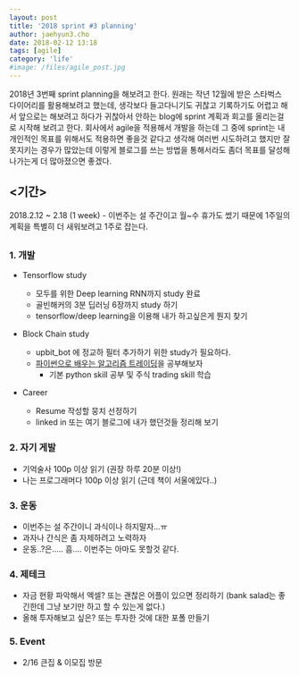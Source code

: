 ```yaml
---
layout: post
title: '2018 sprint #3 planning'
author: jaehyun3.cho
date: 2018-02-12 13:18
tags: [agile]
category: 'life'
#image: /files/agile_post.jpg
---
```


2018년 3번째 sprint planning을 해보려고 한다. 원래는 작년 12월에 받은 스타벅스 다이어리를 활용해보려고 했는데, 생각보다 들고다니기도 귀찮고 기록하기도 어렵고 해서 앞으로는 해보려고 하다가 귀찮아서 안하는 blog에 sprint 계획과 회고를 올리는걸로 시작해 보려고 한다. 회사에서 agile을 적용해서 개발을 하는데 그 중에 sprint는 내 개인적인 목표를 위해서도 적용하면 좋을것 같다고 생각해 여러번 시도하려고 했지만 잘 못지키는 경우가 많았는데 이렇게 블로그를 쓰는 방법을 통해서라도 좀더 목표를 달성해 나가는게 더 많아졌으면 좋겠다.

## <기간>
2018.2.12 ~ 2.18 (1 week) - 이번주는 설 주간이고 월~수 휴가도 썼기 때문에 1주일의 계획을 특별히 더 새워보려고 1주로 잡는다.

## <Sprint item>

### 1. 개발
- Tensorflow study
  - 모두를 위한 Deep learning RNN까지 study 완료
  - 골빈해커의 3분 딥러닝 6장까지 study 하기
  - tensorflow/deep learning을 이용해 내가 하고싶은게 뭔지 찾기
  
- Block Chain study
  - upbit_bot 에 정교하 필터 추가하기 위한 study가 필요하다.
  - [파이썬으로 배우는 알고리즘 트레이딩](https://wikidocs.net/book/110)을 공부해보자
    - 기본 python skill 공부 및 주식 trading skill 학습

- Career
  - Resume 작성할 뭉치 선정하기
  - linked in 또는 여기 블로그에 내가 했던것들 정리해 보기

### 2. 자기 게발
- 기억술사 100p 이상 읽기 (권장 하루 20분 이상!)
- 나는 프로그래머다 100p 이상 읽기 (근데 책이 서울에있다..)

### 3. 운동
- 이번주는 설 주간이니 과식이나 하지말자...ㅠ
- 과자나 간식은 좀 자제하려고 노력하자
- 운동..?은..... 흠.... 이번주는 아마도 못할것 같다.

### 4. 제테크
- 자금 현황 파악해서 엑셀? 또는 괜찮은 어플이 있으면 정리하기 (bank salad는 좋긴한데 그냥 보기만 하고 할 수 있는게 없다.)
- 올해 투자해보고 싶은? 또는 투자한 것에 대한 포폴 만들기

### 5. Event
- 2/16 큰집 & 이모집 방문